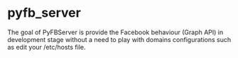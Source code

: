 pyfb_server
===========

The goal of PyFBServer is provide the Facebook behaviour (Graph API) in development stage without a need to play with domains configurations such as edit your /etc/hosts file.